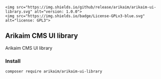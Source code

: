 
    <img src="https://img.shields.io/github/release/arikaim/arikaim-ui-library.svg" alt="version: 1.0.0">
    <img src="https://img.shields.io/badge/License-GPLv3-blue.svg" alt="license: GPL3">


## Arikaim CMS UI library
Arikaim CMS UI library

### Install
```
composer require arikaim/arikaim-ui-library
```
